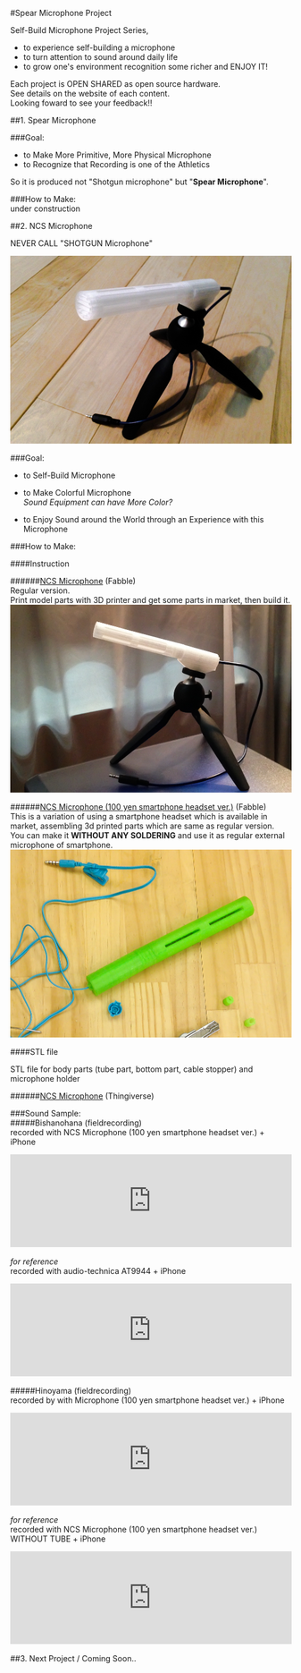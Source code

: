 #Spear Microphone Project


Self-Build Microphone Project Series,   
  
- to experience self-building a microphone
- to turn attention to sound around daily life  
- to grow one's environment recognition some richer and ENJOY IT!  

Each project is OPEN SHARED as open source hardware.  
See details on the website of each content.  
Looking foward to see your feedback!!  

##1. Spear Microphone

###Goal:  

- to Make More Primitive, More Physical Microphone  
- to Recognize that Recording is one of the Athletics   

So it is produced not "Shotgun microphone" but "**Spear Microphone**".

###How to Make:  
under construction  


##2. NCS Microphone

NEVER CALL "SHOTGUN Microphone"  

![NCS Microphone](pics/NCS_Microphone.jpg)  

###Goal:  

- to Self-Build Microphone 

- to Make Colorful Microphone  
*Sound Equipment can have More Color?*

- to Enjoy Sound around the World through an Experience with this Microphone

###How to Make:
   

####Instruction  
  
######[NCS Microphone](http://fabble.cc/yosukesakai/ncs-microphone) (Fabble)    
Regular version.  
Print model parts with 3D printer and get some parts  in market, then build it.  
![NCS Microphone](pics/NCSMicrophone3.jpg)  

######[NCS Microphone (100 yen smartphone headset ver.)](http://fabble.cc/yosukesakai/ncs-microphone-100yen-smartphone-headset-ver) (Fabble)  
This is a variation of using a smartphone headset which is available in market, assembling 3d printed parts which are same as regular version.  
You can make it **WITHOUT ANY SOLDERING** and use it as regular external microphone of smartphone.
![NCS Microphone 100Y](pics/NCS_Microphone100Y_2.jpg)  
 
####STL file

STL file for body parts (tube part, bottom part, cable stopper) and microphone holder

######[NCS Microphone](http://www.thingiverse.com/thing:1666150) (Thingiverse)  


###Sound Sample:  
#####Bishanohana (fieldrecording)  
recorded with NCS Microphone (100 yen smartphone headset ver.) + iPhone  

<iframe width="100%" height="166" scrolling="no" frameborder="no" src="https://w.soundcloud.com/player/?url=https%3A//api.soundcloud.com/tracks/272745045&amp;color=ff5500&amp;auto_play=false&amp;hide_related=false&amp;show_comments=true&amp;show_user=true&amp;show_reposts=false"></iframe>

*for reference*  
recorded with audio-technica AT9944 + iPhone  
<iframe width="100%" height="166" scrolling="no" frameborder="no" src="https://w.soundcloud.com/player/?url=https%3A//api.soundcloud.com/tracks/272742016&amp;color=ff5500&amp;auto_play=false&amp;hide_related=false&amp;show_comments=true&amp;show_user=true&amp;show_reposts=false"></iframe>

#####Hinoyama (fieldrecording)  
recorded by with Microphone (100 yen smartphone headset ver.) + iPhone  
<iframe width="100%" height="166" scrolling="no" frameborder="no" src="https://w.soundcloud.com/player/?url=https%3A//api.soundcloud.com/tracks/272746818&amp;color=ff5500&amp;auto_play=false&amp;hide_related=false&amp;show_comments=true&amp;show_user=true&amp;show_reposts=false"></iframe>

  
*for reference*  
recorded with NCS Microphone (100 yen smartphone headset ver.) WITHOUT TUBE + iPhone   
<iframe width="100%" height="166" scrolling="no" frameborder="no" src="https://w.soundcloud.com/player/?url=https%3A//api.soundcloud.com/tracks/272745868&amp;color=ff5500&amp;auto_play=false&amp;hide_related=false&amp;show_comments=true&amp;show_user=true&amp;show_reposts=false"></iframe>

##3. Next Project / Coming Soon..
  
  

